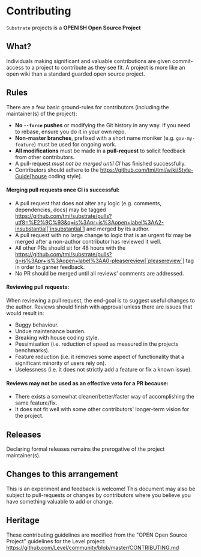 # Contributing

`Substrate` projects is a **OPENISH Open Source Project**

## What?

Individuals making significant and valuable contributions are given commit-access to a project to contribute as they see fit. A project is more like an open wiki than a standard guarded open source project.

## Rules

There are a few basic ground-rules for contributors (including the maintainer(s) of the project):

- **No `--force` pushes** or modifying the Git history in any way. If you need to rebase, ensure you do it in your own repo.
- **Non-master branches**, prefixed with a short name moniker (e.g. `gav-my-feature`) must be used for ongoing work.
- **All modifications** must be made in a **pull-request** to solicit feedback from other contributors.
- A pull-request _must not be merged until CI_ has finished successfully.
- Contributors should adhere to the https://github.com/tmi/tmi/wiki/Style-Guide[house coding style].

#### Merging pull requests once CI is successful:

- A pull request that does not alter any logic (e.g. comments, dependencies, docs) may be tagged https://github.com/tmi/substrate/pulls?utf8=%E2%9C%93&q=is%3Apr+is%3Aopen+label%3AA2-insubstantial[`insubstantial`] and merged by its author.
- A pull request with no large change to logic that is an urgent fix may be merged after a non-author contributor has reviewed it well.
- All other PRs should sit for 48 hours with the https://github.com/tmi/substrate/pulls?q=is%3Apr+is%3Aopen+label%3AA0-pleasereview[`pleasereview`] tag in order to garner feedback.
- No PR should be merged until all reviews' comments are addressed.

#### Reviewing pull requests:

When reviewing a pull request, the end-goal is to suggest useful changes to the author. Reviews should finish with approval unless there are issues that would result in:

- Buggy behaviour.
- Undue maintenance burden.
- Breaking with house coding style.
- Pessimisation (i.e. reduction of speed as measured in the projects benchmarks).
- Feature reduction (i.e. it removes some aspect of functionality that a significant minority of users rely on).
- Uselessness (i.e. it does not strictly add a feature or fix a known issue).

#### Reviews may not be used as an effective veto for a PR because:

- There exists a somewhat cleaner/better/faster way of accomplishing the same feature/fix.
- It does not fit well with some other contributors' longer-term vision for the project.

## Releases

Declaring formal releases remains the prerogative of the project maintainer(s).

## Changes to this arrangement

This is an experiment and feedback is welcome! This document may also be subject to pull-requests or changes by contributors where you believe you have something valuable to add or change.

## Heritage

These contributing guidelines are modified from the "OPEN Open Source Project" guidelines for the Level project: https://github.com/Level/community/blob/master/CONTRIBUTING.md
